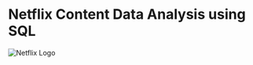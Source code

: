 # Netflix Content Data Analysis using SQL

![Netflix Logo](https://venturebeat.com/business/netflix-flaunts-new-logo-alongside-brighter-site-design/)
